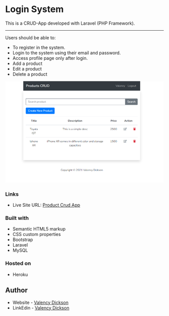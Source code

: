 # Login System 

This is a CRUD-App developed with Laravel (PHP Framework).

---
Users should be able to:

- To register in the system.
- Login to the system using their email and password.
- Access profile page only after login.
- Add a product 
- Edit a product
- Delete a product

<img src="https://github.com/valencydickson/crud-app-laravel/blob/main/screenshot.PNG" alt="register-page" width="600px"/>


### Links

- Live Site URL: [Product Crud App](https://valency-crud-app.herokuapp.com/)

### Built with

- Semantic HTML5 markup
- CSS custom properties
- Bootstrap
- Laravel
- MySQL

### Hosted on
- Heroku

## Author

- Website - [Valency Dickson](https://valencydickson.xyz/)
- LinkEdin - [Valency Dickson](https://www.linkedin.com/in/valency-dickson-0a7754125/)
